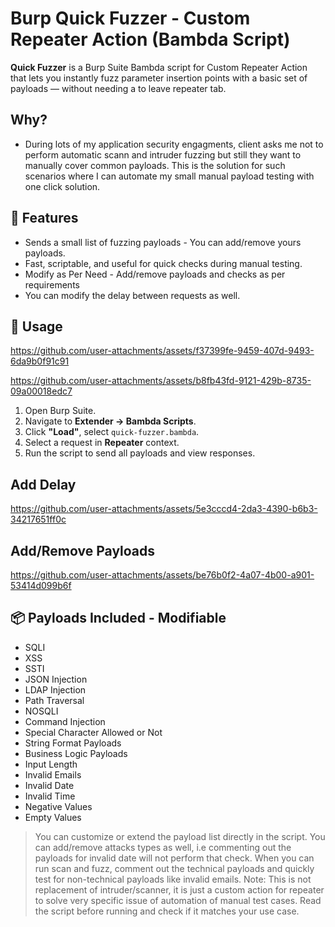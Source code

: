 # Burp Quick Fuzzer - Custom Repeater Action (Bambda Script)

**Quick Fuzzer** is a Burp Suite Bambda script for Custom Repeater Action that lets you instantly fuzz parameter insertion points with a basic set of payloads — without needing a to leave repeater tab.

## Why?
- During lots of my application security engagments, client asks me not to perform automatic scann and intruder fuzzing but still they want to manually cover common payloads. This is the solution for such scenarios where I can automate my small manual payload testing with one click solution.

## 🔧 Features
- Sends a small list of fuzzing payloads - You can add/remove yours payloads.
- Fast, scriptable, and useful for quick checks during manual testing.
- Modify as Per Need - Add/remove payloads and checks as per requirements
- You can modify the delay between requests as well.

## 🚀 Usage

https://github.com/user-attachments/assets/f37399fe-9459-407d-9493-6da9b0f91c91

https://github.com/user-attachments/assets/b8fb43fd-9121-429b-8735-09a00018edc7

1. Open Burp Suite.
2. Navigate to **Extender → Bambda Scripts**.
3. Click **"Load"**, select `quick-fuzzer.bambda`.
4. Select a request in **Repeater** context.
5. Run the script to send all payloads and view responses.

## Add Delay

https://github.com/user-attachments/assets/5e3cccd4-2da3-4390-b6b3-34217651ff0c

## Add/Remove Payloads

https://github.com/user-attachments/assets/be76b0f2-4a07-4b00-a901-53414d099b6f

## 📦 Payloads Included - Modifiable

- SQLI
- XSS
- SSTI
- JSON Injection
- LDAP Injection
- Path Traversal
- NOSQLI
- Command Injection
- Special Character Allowed or Not
- String Format Payloads
- Business Logic Payloads
- Input Length
- Invalid Emails
- Invalid Date
- Invalid Time
- Negative Values
- Empty Values

> You can customize or extend the payload list directly in the script.
> You can add/remove attacks types as well, i.e commenting out the payloads for invalid date will not perform that check.
> When you can run scan and fuzz, comment out the technical payloads and quickly test for non-technical payloads like invalid emails.
> Note: This is not replacement of intruder/scanner, it is just a custom action for repeater to solve very specific issue of automation of manual test cases. Read the script before running and check if it matches your use case.

